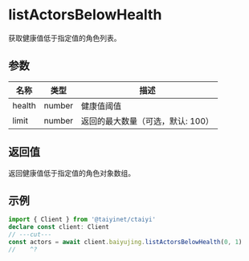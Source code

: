 # listActorsBelowHealth

获取健康值低于指定值的角色列表。

## 参数

| 名称 | 类型 | 描述 |
|------|------|------|
| health | number | 健康值阈值 |
| limit | number | 返回的最大数量（可选，默认: 100） |

## 返回值

返回健康值低于指定值的角色对象数组。

## 示例

```ts twoslash
import { Client } from '@taiyinet/ctaiyi'
declare const client: Client
// ---cut---
const actors = await client.baiyujing.listActorsBelowHealth(0, 1)
//    ^?
```
